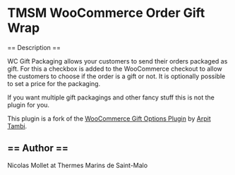 TMSM WooCommerce Order Gift Wrap
=================

== Description ==

WC Gift Packaging allows your customers to send their orders packaged as gift. For this a checkbox is added to the WooCommerce checkout to allow the customers to choose if the order is a gift or not. It is optionally possible to set a price for the packaging.

If you want multiple gift packagings and other fancy stuff this is not the plugin for you.

This plugin is a fork of the [WooCommerce Gift Options Plugin](https://de.wordpress.org/plugins/woocommerce-gift-options/) by [Arpit Tambi](https://profiles.wordpress.org/aheadzen/).

== Author ==
-----------
Nicolas Mollet at Thermes Marins de Saint-Malo